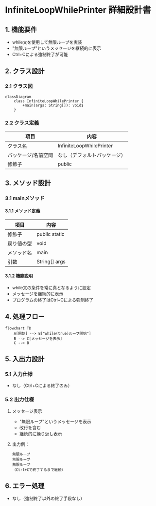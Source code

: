 # InfiniteLoopWhilePrinter 詳細設計書

## 1. 機能要件

- while文を使用して無限ループを実装
- "無限ループ"というメッセージを継続的に表示
- Ctrl+Cによる強制終了が可能

## 2. クラス設計

### 2.1 クラス図

```mermaid
classDiagram
    class InfiniteLoopWhilePrinter {
        +main(args: String[]): void$
    }
```

### 2.2 クラス定義

| 項目 | 内容 |
|------|------|
| クラス名 | InfiniteLoopWhilePrinter |
| パッケージ/名前空間 | なし（デフォルトパッケージ） |
| 修飾子 | public |

## 3. メソッド設計

### 3.1 mainメソッド

#### 3.1.1 メソッド定義

| 項目 | 内容 |
|------|------|
| 修飾子 | public static |
| 戻り値の型 | void |
| メソッド名 | main |
| 引数 | String[] args |

#### 3.1.2 機能説明

- while文の条件を常に真となるように設定
- メッセージを継続的に表示
- プログラムの終了はCtrl+Cによる強制終了

## 4. 処理フロー

```mermaid
flowchart TD
    A[開始] --> B["while(true)ループ開始"]
    B --> C[メッセージを表示]
    C --> B
```

## 5. 入出力設計

### 5.1 入力仕様

- なし（Ctrl+Cによる終了のみ）

### 5.2 出力仕様

1. メッセージ表示
   - "無限ループ"というメッセージを表示
   - 改行を含む
   - 継続的に繰り返し表示

1. 出力例：

   ```text
   無限ループ
   無限ループ
   無限ループ
   （Ctrl+Cで終了するまで継続）
   ```

## 6. エラー処理

- なし（強制終了以外の終了手段なし）
